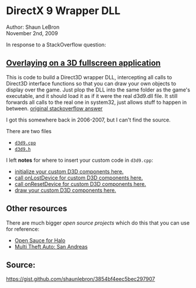 # DirectX 9 Wrapper DLL  
Author: Shaun LeBron  
November 2nd, 2009  

In response to a StackOverflow question:

## [Overlaying on a 3D fullscreen application](http://stackoverflow.com/questions/925981/overlaying-on-a-3d-fullscreen-application)

This is code to build a Direct3D wrapper DLL, intercepting all calls to
Direct3D interface functions so that you can draw your own objects to display
over the game.  Just plop the DLL into the same folder as the game's
executable, and it should load it as if it were the real d3d9.dll file.  It
still forwards all calls to the real one in system32, just allows stuff to
happen in between. [original stackoverflow answer](http://stackoverflow.com/a/1662699/142317)

I got this somewhere back in 2006-2007, but I can't find the source.

There are two files

- [`d3d9.cpp`](https://gist.github.com/shaunlebron/3854bf4eec5bec297907#file-d3d9-cpp)
- [`d3d9.h`](https://gist.github.com/shaunlebron/3854bf4eec5bec297907#file-d3d9-h)

I left __notes__ for where to insert your custom code in `d3d9.cpp`:

- [initialize your custom D3D components here.](https://gist.github.com/shaunlebron/3854bf4eec5bec297907#file-d3d9-cpp-L43)
- [call onLostDevice for custom D3D components here.](https://gist.github.com/shaunlebron/3854bf4eec5bec297907#file-d3d9-cpp-L50)
- [call onResetDevice for custom D3D components here.](https://gist.github.com/shaunlebron/3854bf4eec5bec297907#file-d3d9-cpp-L54)
- [draw your custom D3D components here.](https://gist.github.com/shaunlebron/3854bf4eec5bec297907#file-d3d9-cpp-L62)

## Other resources

There are much bigger _open source projects_ which do this that you can use for reference:

- [Open Sauce for Halo](https://bitbucket.org/KornnerStudios/opensauce-release)
- [Multi Theft Auto: San Andreas](https://github.com/multitheftauto/mtasa-blue)  

  
## Source:  
https://gist.github.com/shaunlebron/3854bf4eec5bec297907  

